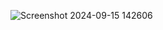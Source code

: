 ![Screenshot 2024-09-15 142606](https://github.com/user-attachments/assets/817bed3d-221a-42fd-8394-d6e81de4a77f)
